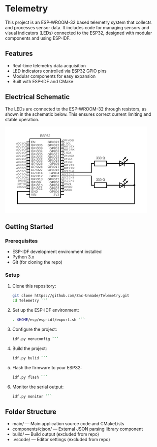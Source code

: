 # Telemetry
This project is an ESP-WROOM-32 based telemetry system that collects and processes sensor data. It includes code for managing sensors and visual indicators (LEDs) connected to the ESP32, designed with modular components and using ESP-IDF.

## Features
- Real-time telemetry data acquisition
- LED indicators controlled via ESP32 GPIO pins
- Modular components for easy expansion
- Built with ESP-IDF and CMake

## Electrical Schematic
The LEDs are connected to the ESP-WROOM-32 through resistors, as shown in the schematic below. This ensures correct current limiting and stable operation.

![Step 1](circuit_esp_telemetry.png)


## Getting Started
### Prerequisites
- ESP-IDF development environment installed
- Python 3.x
- Git (for cloning the repo)

### Setup
1. Clone this repository:
   ```bash
   git clone https://github.com/Zac-Unmade/Telemetry.git
   cd Telemetry ```
2. Set up the ESP-IDF environment:
   ```bash
   . $HOME/esp/esp-idf/export.sh ```
3. Configure the project:
   ```bash
   idf.py menuconfig ```
4. Build the project:
   ```bash
   idf.py bulid ```
5. Flash the firmware to your ESP32:
   ```bash
   idf.py flash ```
6. Monitor the serial output:
   ```bash
   idf.py monitor ```

## Folder Structure
- main/ — Main application source code and CMakeLists
- components/cjson/ — External JSON parsing library component
- build/ — Build output (excluded from repo)
- .vscode/ — Editor settings (excluded from repo)

